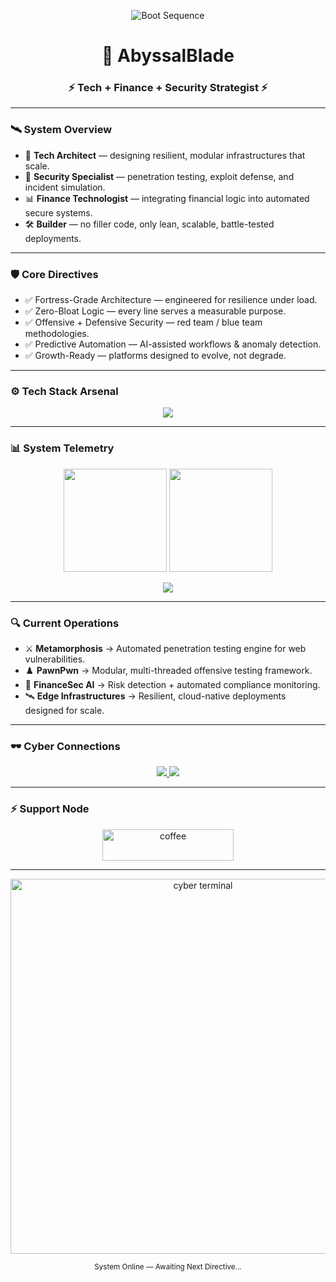 <!-- SYSTEM BOOT HEADER -->
<p align="center">
  <img src="https://readme-typing-svg.herokuapp.com?font=Share+Tech+Mono&size=24&color=00FFEA&center=true&vCenter=true&width=800&lines=Initializing+System+Modules...;Loading+Finance+%26+Security+Protocols...;Identity:+AbyssalBlade;Role:+Tech+%7C+Finance+%7C+Security;Status:+Operational" alt="Boot Sequence">
</p>

<h1 align="center">👾 AbyssalBlade</h1>
<h3 align="center">⚡ Tech + Finance + Security Strategist ⚡</h3>

---

### 🛰️ System Overview
- 🧩 **Tech Architect** — designing resilient, modular infrastructures that scale.  
- 🔐 **Security Specialist** — penetration testing, exploit defense, and incident simulation.  
- 📊 **Finance Technologist** — integrating financial logic into automated secure systems.  
- 🛠️ **Builder** — no filler code, only lean, scalable, battle-tested deployments.  

---

### 🛡️ Core Directives
- ✅ Fortress-Grade Architecture — engineered for resilience under load.  
- ✅ Zero-Bloat Logic — every line serves a measurable purpose.  
- ✅ Offensive + Defensive Security — red team / blue team methodologies.  
- ✅ Predictive Automation — AI-assisted workflows & anomaly detection.  
- ✅ Growth-Ready — platforms designed to evolve, not degrade.  

---

### ⚙️ Tech Stack Arsenal
<p align="center">
  <img src="https://skillicons.dev/icons?i=python,ts,go,rust,react,nextjs,nodejs,django,postgres,redis,docker,kubernetes,linux,git,tailwind" />
</p>

---

### 📊 System Telemetry
<p align="center">
  <img src="https://github-readme-stats.vercel.app/api?username=abyssalblade110&show_icons=true&theme=radical&hide_border=true&bg_color=0D1117&title_color=00FFEA&icon_color=00FFEA&text_color=FFFFFF" height="165"/>
  <img src="https://github-readme-streak-stats.herokuapp.com/?user=abyssalblade110&theme=radical&hide_border=true&ring=00FFEA&fire=00FFEA&currStreakLabel=00FFEA" height="165"/>
</p>

<p align="center">
  <img src="https://github-profile-trophy.vercel.app/?username=abyssalblade110&theme=matrix&no-frame=true&no-bg=true&margin-w=5&row=1&column=6" />
</p>

---

### 🔍 Current Operations
- ⚔️ **Metamorphosis** → Automated penetration testing engine for web vulnerabilities.  
- ♟️ **PawnPwn** → Modular, multi-threaded offensive testing framework.  
- 📡 **FinanceSec AI** → Risk detection + automated compliance monitoring.  
- 🛰️ **Edge Infrastructures** → Resilient, cloud-native deployments designed for scale.  

---

### 🕶️ Cyber Connections
<p align="center">
  <a href="https://stackoverflow.com/users/25258544/pawn-delta">
    <img src="https://img.shields.io/badge/StackOverflow-FF6F00?style=for-the-badge&logo=stackoverflow&logoColor=white" />
  </a>
  <a href="https://pawndelta.netlify.app">
    <img src="https://img.shields.io/badge/Visit%20PawnDelta-00FFEA?style=for-the-badge&logo=vercel&logoColor=black" />
  </a>
</p>

---

### ⚡ Support Node
<p align="center">
  <a href="https://www.buymeacoffee.com/abyssalblade110">
    <img src="https://cdn.buymeacoffee.com/buttons/v2/default-yellow.png" height="50" width="210" alt="coffee" />
  </a>
</p>

---

<!-- TERMINAL FOOTER -->
<p align="center">
  <img src="https://raw.githubusercontent.com/abhisheknaiidu/abhisheknaiidu/master/code.gif" width="600" alt="cyber terminal">
</p>
<p align="center">
  <sub>System Online — Awaiting Next Directive...</sub>
</p>
